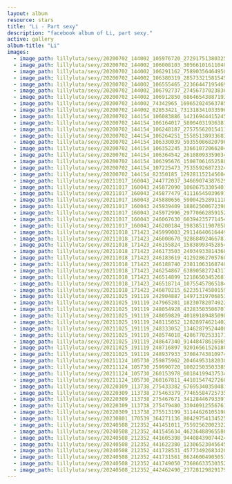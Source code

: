 ```yaml
---
layout: album
resource: stars
title: "Li - Part sexy"
description: "facebook album of Li, part sexy."
active: gallery
album-title: "Li"
images:
  - image_path: lillyluta/sexy/20200702_144002_105976720_272917513803257_7918176537331292657_n.jpg
  - image_path: lillyluta/sexy/20200702_144002_106008103_3056610161104052_8378553719336300498_n.jpg
  - image_path: lillyluta/sexy/20200702_144002_106291162_758903564649506_8906829231048138894_n.jpg
  - image_path: lillyluta/sexy/20200702_144002_106380319_285733215815453_1088309074221718731_n.jpg
  - image_path: lillyluta/sexy/20200702_144002_106555465_223664471954694_3392747511978810579_n.jpg
  - image_path: lillyluta/sexy/20200702_144002_106792737_2745673702383688_5360266704943256000_n.jpg
  - image_path: lillyluta/sexy/20200702_144002_106912850_686465438871936_4028805462343561238_n.jpg
  - image_path: lillyluta/sexy/20200702_144002_74342965_169652024563785_213331910866155794_n.jpg
  - image_path: lillyluta/sexy/20200702_144002_82853421_731318341033596_3913132897359096753_n.jpg
  - image_path: lillyluta/sexy/20200702_144154_106083886_142169444152459_605165549829873670_n.jpg
  - image_path: lillyluta/sexy/20200702_144154_106164017_580040319363814_1324679882422485340_n.jpg
  - image_path: lillyluta/sexy/20200702_144154_106248187_275755620154116_5133508632469362989_n.jpg
  - image_path: lillyluta/sexy/20200702_144154_106264251_155851389336836_1292082470908455842_n.jpg
  - image_path: lillyluta/sexy/20200702_144154_106330039_593550868207966_2316963783983425352_n.jpg
  - image_path: lillyluta/sexy/20200702_144154_106352245_336610720662045_4958639356136461221_n.jpg
  - image_path: lillyluta/sexy/20200702_144154_106364542_2610809335903452_8471875201085840599_n.jpg
  - image_path: lillyluta/sexy/20200702_144154_106395676_150870616525883_5399345711907501047_n.jpg
  - image_path: lillyluta/sexy/20200702_144154_107225473_753559268723242_2082826907256189698_n.jpg
  - image_path: lillyluta/sexy/20200702_144154_82350185_129281152145604_1012302514657405439_n.jpg
  - image_path: lillyluta/sexy/20211017_160043_244772037_346690743876290_52263404758934342_n.jpg
  - image_path: lillyluta/sexy/20211017_160043_245872090_1068675330540125_8912262325752446050_n.jpg
  - image_path: lillyluta/sexy/20211017_160043_245877479_411165450396979_5953479540089020138_n.jpg
  - image_path: lillyluta/sexy/20211017_160043_245880656_590042528911184_243758413550072871_n.jpg
  - image_path: lillyluta/sexy/20211017_160043_245939409_188625006723988_5735006614602357062_n.jpg
  - image_path: lillyluta/sexy/20211017_160043_245972996_297706628591520_6773197775385956451_n.jpg
  - image_path: lillyluta/sexy/20211017_160043_246067630_603942357714544_7399273991618513157_n.jpg
  - image_path: lillyluta/sexy/20211017_160043_246200184_198385119078582_8577805827220401500_n.jpg
  - image_path: lillyluta/sexy/20211018_171423_245999003_291146406164491_4883208577975456323_n.jpg
  - image_path: lillyluta/sexy/20211018_171423_246008670_928684924667815_1094959216029149448_n.jpg
  - image_path: lillyluta/sexy/20211018_171423_246155824_1583899345285422_1025414171052490122_n.jpg
  - image_path: lillyluta/sexy/20211018_171423_246173503_240349338143680_5955871174899116696_n.jpg
  - image_path: lillyluta/sexy/20211018_171423_246183619_412928627057685_181621329129340470_n.jpg
  - image_path: lillyluta/sexy/20211018_171423_246188740_238110631687407_2644712069414849325_n.jpg
  - image_path: lillyluta/sexy/20211018_171423_246254867_638905827243171_8993694439869463154_n.jpg
  - image_path: lillyluta/sexy/20211018_171423_246514899_1218650345268101_3403443434320831015_n.jpg
  - image_path: lillyluta/sexy/20211018_171423_246518714_1075545786518450_7918569326890844255_n.jpg
  - image_path: lillyluta/sexy/20211018_171423_246870215_622351745801599_2251081667518353426_n.jpg
  - image_path: lillyluta/sexy/20211025_191119_242904887_1497131970685386_331062771874951955_n.jpg
  - image_path: lillyluta/sexy/20211025_191119_247965201_182307820749223_898042881681062331_n.jpg
  - image_path: lillyluta/sexy/20211025_191119_248054928_432835035067076_5557252549032768349_n.jpg
  - image_path: lillyluta/sexy/20211025_191119_248059829_401891894850989_633288653230634842_n.jpg
  - image_path: lillyluta/sexy/20211025_191119_248115052_1282897462140282_4223732784439132189_n.jpg
  - image_path: lillyluta/sexy/20211025_191119_248333052_1346287952440883_2613625450217304126_n.jpg
  - image_path: lillyluta/sexy/20211025_191119_248574018_428677025331715_1852360833338331640_n.jpg
  - image_path: lillyluta/sexy/20211025_191119_248647340_914484786169695_3363573963301582145_n.jpg
  - image_path: lillyluta/sexy/20211025_191119_248716897_920165615261884_2097406616180726524_n.jpg
  - image_path: lillyluta/sexy/20211025_191119_248937933_370847438109745_391947358918208769_n.jpg
  - image_path: lillyluta/sexy/20211124_105730_259875962_204649531820306_1385809945486878337_n.jpg
  - image_path: lillyluta/sexy/20211124_105730_259990720_1002250350338515_6155440764248062694_n.jpg
  - image_path: lillyluta/sexy/20211124_105730_260153978_601841994375341_1294924676417198430_n.jpg
  - image_path: lillyluta/sexy/20211124_105730_260167811_441015474272609_1914475610644742560_n.jpg
  - image_path: lillyluta/sexy/20220309_113738_275433382_676953403504819_7206819263205564336_n.jpg
  - image_path: lillyluta/sexy/20220309_113738_275463379_774655847257357_7999114628550920975_n.jpg
  - image_path: lillyluta/sexy/20220309_113738_275467671_341284467933979_8661782037216968261_n.jpg
  - image_path: lillyluta/sexy/20220309_113738_275479480_330409125567610_3934299888742148459_n.jpg
  - image_path: lillyluta/sexy/20220309_113738_275513199_311446261051980_2292623703341409606_n.jpg
  - image_path: lillyluta/sexy/20230801_170539_364271136_804297541345258_5782287828824389922_n.jpg
  - image_path: lillyluta/sexy/20240508_212352_441451011_755925620023222_3543687862565801770_n.jpg
  - image_path: lillyluta/sexy/20240508_212352_441545634_462364889655865_2395454888295996208_n.jpg
  - image_path: lillyluta/sexy/20240508_212352_441605398_944084390744244_7569775398788424452_n.jpg
  - image_path: lillyluta/sexy/20240508_212352_441622380_1230652304564505_2399817629287086933_n.jpg
  - image_path: lillyluta/sexy/20240508_212352_441728531_457734926834208_129506750032480804_n.jpg
  - image_path: lillyluta/sexy/20240508_212352_441731561_862460049050518_5960187102334870034_n.jpg
  - image_path: lillyluta/sexy/20240508_212352_441749050_736866335303521_8695772690013226247_n.jpg
  - image_path: lillyluta/sexy/20240508_212352_442462490_2372812982917913_4943947730269418212_n.jpg
---
```

